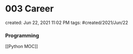 # 003 Career

created: Jun 22, 2021 11:02 PM
tags: #created/2021/Jun/22

### Programming
[[Python MOC]]